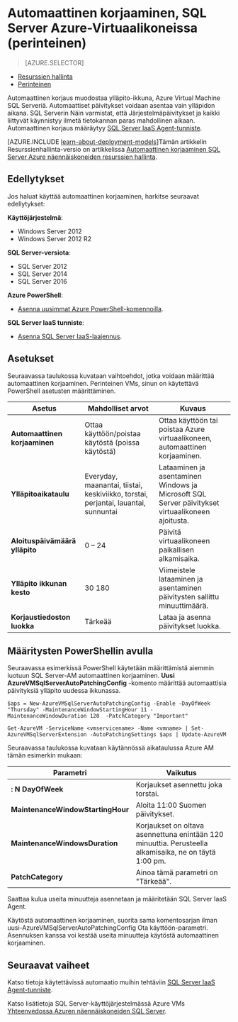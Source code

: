 <properties
    pageTitle="Automaattinen korjaaminen, SQL Server VMs (perinteinen) | Microsoft Azure"
    description="Tässä artikkelissa kerrotaan automaattinen korjaaminen-ominaisuus, SQL Server näennäiskoneiden Azure perinteinen käyttöönotto-tilassa."
    services="virtual-machines-windows"
    documentationCenter="na"
    authors="rothja"
    manager="jhubbard"
    editor=""
    tags="azure-service-management" />
<tags
    ms.service="virtual-machines-windows"
    ms.devlang="na"
    ms.topic="article"
    ms.tgt_pltfrm="vm-windows-sql-server"
    ms.workload="infrastructure-services"
    ms.date="09/26/2016"
    ms.author="jroth" />

# <a name="automated-patching-for-sql-server-in-azure-virtual-machines-classic"></a>Automaattinen korjaaminen, SQL Server Azure-Virtuaalikoneissa (perinteinen)

> [AZURE.SELECTOR]
- [Resurssien hallinta](virtual-machines-windows-sql-automated-patching.md)
- [Perinteinen](virtual-machines-windows-classic-sql-automated-patching.md)

Automaattinen korjaus muodostaa ylläpito-ikkuna, Azure Virtual Machine SQL Serveriä. Automaattiset päivitykset voidaan asentaa vain ylläpidon aikana. SQL Serverin Näin varmistat, että Järjestelmäpäivitykset ja kaikki liittyvät käynnistyy ilmetä tietokannan paras mahdollinen aikaan. Automaattinen korjaus määräytyy [SQL Server IaaS Agent-tunniste](virtual-machines-windows-classic-sql-server-agent-extension.md).

[AZURE.INCLUDE [learn-about-deployment-models](../../includes/learn-about-deployment-models-classic-include.md)]Tämän artikkelin Resurssienhallinta-versio on artikkelissa [Automaattinen korjaaminen SQL Server Azure näennäiskoneiden resurssien hallinta](virtual-machines-windows-sql-automated-patching.md).

## <a name="prerequisites"></a>Edellytykset

Jos haluat käyttää automaattinen korjaaminen, harkitse seuraavat edellytykset:

**Käyttöjärjestelmä**:

- Windows Server 2012
- Windows Server 2012 R2

**SQL Server-versiota**:

- SQL Server 2012
- SQL Server 2014
- SQL Server 2016

**Azure PowerShell**:

- [Asenna uusimmat Azure PowerShell-komennoilla](../powershell-install-configure.md).

**SQL Server IaaS tunniste**:

- [Asenna SQL Server IaaS-laajennus](virtual-machines-windows-classic-sql-server-agent-extension.md).

## <a name="settings"></a>Asetukset

Seuraavassa taulukossa kuvataan vaihtoehdot, jotka voidaan määrittää automaattinen korjaaminen. Perinteinen VMs, sinun on käytettävä PowerShell asetusten määrittäminen.

|Asetus|Mahdolliset arvot|Kuvaus|
|---|---|---|
|**Automaattinen korjaaminen**|Ottaa käyttöön/poistaa käytöstä (poissa käytöstä)|Ottaa käyttöön tai poistaa Azure virtuaalikoneen, automaattinen korjaaminen.|
|**Ylläpitoaikataulu**|Everyday, maanantai, tiistai, keskiviikko, torstai, perjantai, lauantai, sunnuntai|Lataaminen ja asentaminen Windows ja Microsoft SQL Server päivitykset virtuaalikoneen ajoitusta.|
|**Aloituspäivämäärä ylläpito**|0 – 24|Päivitä virtuaalikoneen paikallisen alkamisaika.|
|**Ylläpito ikkunan kesto**|30 180|Viimeistele lataaminen ja asentaminen päivitysten sallittu minuuttimäärä.|
|**Korjaustiedoston luokka**|Tärkeää|Lataa ja asenna päivitykset luokka.|

## <a name="configuration-with-powershell"></a>Määritysten PowerShellin avulla

Seuraavassa esimerkissä PowerShell käytetään määrittämistä aiemmin luotuun SQL Server-AM automaattinen korjaaminen. **Uusi AzureVMSqlServerAutoPatchingConfig** -komento määrittää automaattisia päivityksiä ylläpito uudessa ikkunassa.

    $aps = New-AzureVMSqlServerAutoPatchingConfig -Enable -DayOfWeek "Thursday" -MaintenanceWindowStartingHour 11 -MaintenanceWindowDuration 120  -PatchCategory "Important"

    Get-AzureVM -ServiceName <vmservicename> -Name <vmname> | Set-AzureVMSqlServerExtension -AutoPatchingSettings $aps | Update-AzureVM

Seuraavassa taulukossa kuvataan käytännössä aikataulussa Azure AM tämän esimerkin mukaan:

|Parametri|Vaikutus|
|---|---|
|**: N DayOfWeek**|Korjaukset asennettu joka torstai.|
|**MaintenanceWindowStartingHour**|Aloita 11:00 Suomen päivitykset.|
|**MaintenanceWindowsDuration**|Korjaukset on oltava asennettuna enintään 120 minuuttia. Perusteella alkamisaika, ne on täytä 1:00 pm.|
|**PatchCategory**|Ainoa tämä parametri on "Tärkeää".|

Saattaa kulua useita minuutteja asennetaan ja määritetään SQL Server IaaS Agent.

Käytöstä automaattinen korjaaminen, suorita sama komentosarjan ilman uusi-AzureVMSqlServerAutoPatchingConfig Ota käyttöön-parametri. Asennuksen kanssa voi kestää useita minuutteja käytöstä automaattinen korjaaminen.

## <a name="next-steps"></a>Seuraavat vaiheet

Katso tietoja käytettävissä automaatio muihin tehtäviin [SQL Server IaaS Agent-tunniste](virtual-machines-windows-classic-sql-server-agent-extension.md).

Katso lisätietoja SQL Server-käyttöjärjestelmässä Azure VMs [Yhteenvedossa Azuren näennäiskoneiden SQL Server](virtual-machines-windows-sql-server-iaas-overview.md).
